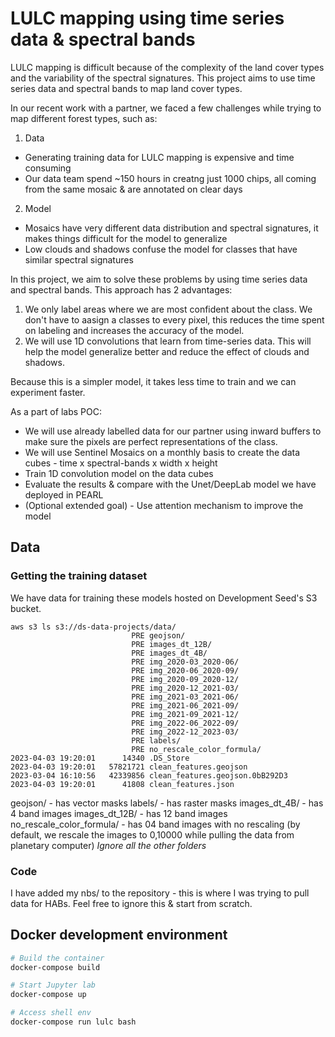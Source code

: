 # LULC mapping using time series data & spectral bands

LULC mapping is difficult because of the complexity of the land cover types and the variability of the spectral signatures. This project aims to use time series data and spectral bands to map land cover types. 

In our recent work with a partner, we faced a few challenges while trying to map different forest types, such as:

1. Data
- Generating training data for LULC mapping is expensive and time consuming
- Our data team spend ~150 hours in creatng just 1000 chips, all coming from the same mosaic & are annotated on clear days

2. Model
- Mosaics have very different data distribution and spectral signatures, it makes things difficult for the model to generalize
- Low clouds and shadows confuse the model for classes that have similar spectral signatures

In this project, we aim to solve these problems by using time series data and spectral bands. This approach has 2 advantages:
1. We only label areas where we are most confident about the class. We don't have to aasign a classes to every pixel, this reduces the time spent on labeling and increases the accuracy of the model.
2. We will use 1D convolutions that learn from time-series data. This will help the model generalize better and reduce the effect of clouds and shadows.

Because this is a simpler model, it takes less time to train and we can experiment faster.

As a part of labs POC:
- We will use already labelled data for our partner using inward buffers to make sure the pixels are perfect representations of the class.
- We will use Sentinel Mosaics on a monthly basis to create the data cubes - time x spectral-bands x width x height
- Train 1D convolution model on the data cubes
- Evaluate the results & compare with the Unet/DeepLab model we have deployed in PEARL
- (Optional extended goal) - Use attention mechanism to improve the model

## Data

### Getting the training dataset

We have data for training these models hosted on Development Seed's S3 bucket.

```
aws s3 ls s3://ds-data-projects/data/
                           PRE geojson/
                           PRE images_dt_12B/
                           PRE images_dt_4B/
                           PRE img_2020-03_2020-06/
                           PRE img_2020-06_2020-09/
                           PRE img_2020-09_2020-12/
                           PRE img_2020-12_2021-03/
                           PRE img_2021-03_2021-06/
                           PRE img_2021-06_2021-09/
                           PRE img_2021-09_2021-12/
                           PRE img_2022-06_2022-09/
                           PRE img_2022-12_2023-03/
                           PRE labels/
                           PRE no_rescale_color_formula/
2023-04-03 19:20:01      14340 .DS_Store
2023-04-03 19:20:01   57821721 clean_features.geojson
2023-03-04 16:10:56   42339856 clean_features.geojson.0bB292D3
2023-04-03 19:20:01      41808 clean_features.json
```

geojson/ - has vector masks
labels/ - has raster masks
images_dt_4B/ - has 4 band images
images_dt_12B/ - has 12 band images
no_rescale_color_formula/ - has 04 band images with no rescaling (by default, we rescale the images to 0,10000 while pulling the data from planetary computer)
*Ignore all the other folders*


### Code

I have added my nbs/ to the repository - this is where I was trying to pull data for HABs. Feel free to ignore this & start from scratch.




## Docker development environment

```sh
# Build the container
docker-compose build

# Start Jupyter lab
docker-compose up

# Access shell env
docker-compose run lulc bash
```